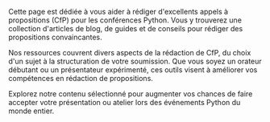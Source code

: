 Cette page est dédiée à vous aider à rédiger d'excellents appels à propositions (CfP) pour les conférences Python. Vous y trouverez une collection d'articles de blog, de guides et de conseils pour rédiger des propositions convaincantes.

Nos ressources couvrent divers aspects de la rédaction de CfP, du choix d'un sujet à la structuration de votre soumission. Que vous soyez un orateur débutant ou un présentateur expérimenté, ces outils visent à améliorer vos compétences en rédaction de propositions.

Explorez notre contenu sélectionné pour augmenter vos chances de faire accepter votre présentation ou atelier lors des événements Python du monde entier.

